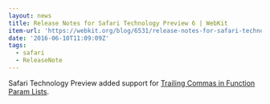 ```yaml
---
layout: news
title: Release Notes for Safari Technology Preview 6 | WebKit
item-url: 'https://webkit.org/blog/6531/release-notes-for-safari-technology-preview-6/'
date: '2016-06-10T11:09:09Z'
tags:
  - safari
  - ReleaseNote
---
```

Safari Technology Preview added support for [Trailing Commas in Function Param Lists](https://jeffmo.github.io/es-trailing-function-commas/ "Trailing Commas in Function Param Lists").
